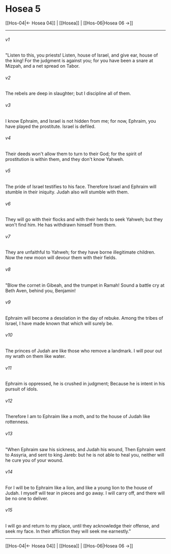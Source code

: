 # Hosea 5

[[Hos-04|← Hosea 04]] | [[Hosea]] | [[Hos-06|Hosea 06 →]]
***



###### v1 
"Listen to this, you priests! Listen, house of Israel, and give ear, house of the king! For the judgment is against you; for you have been a snare at Mizpah, and a net spread on Tabor. 

###### v2 
The rebels are deep in slaughter; but I discipline all of them. 

###### v3 
I know Ephraim, and Israel is not hidden from me; for now, Ephraim, you have played the prostitute. Israel is defiled. 

###### v4 
Their deeds won't allow them to turn to their God; for the spirit of prostitution is within them, and they don't know Yahweh. 

###### v5 
The pride of Israel testifies to his face. Therefore Israel and Ephraim will stumble in their iniquity. Judah also will stumble with them. 

###### v6 
They will go with their flocks and with their herds to seek Yahweh; but they won't find him. He has withdrawn himself from them. 

###### v7 
They are unfaithful to Yahweh; for they have borne illegitimate children. Now the new moon will devour them with their fields. 

###### v8 
"Blow the cornet in Gibeah, and the trumpet in Ramah! Sound a battle cry at Beth Aven, behind you, Benjamin! 

###### v9 
Ephraim will become a desolation in the day of rebuke. Among the tribes of Israel, I have made known that which will surely be. 

###### v10 
The princes of Judah are like those who remove a landmark. I will pour out my wrath on them like water. 

###### v11 
Ephraim is oppressed, he is crushed in judgment; Because he is intent in his pursuit of idols. 

###### v12 
Therefore I am to Ephraim like a moth, and to the house of Judah like rottenness. 

###### v13 
"When Ephraim saw his sickness, and Judah his wound, Then Ephraim went to Assyria, and sent to king Jareb: but he is not able to heal you, neither will he cure you of your wound. 

###### v14 
For I will be to Ephraim like a lion, and like a young lion to the house of Judah. I myself will tear in pieces and go away. I will carry off, and there will be no one to deliver. 

###### v15 
I will go and return to my place, until they acknowledge their offense, and seek my face. In their affliction they will seek me earnestly."

***
[[Hos-04|← Hosea 04]] | [[Hosea]] | [[Hos-06|Hosea 06 →]]
